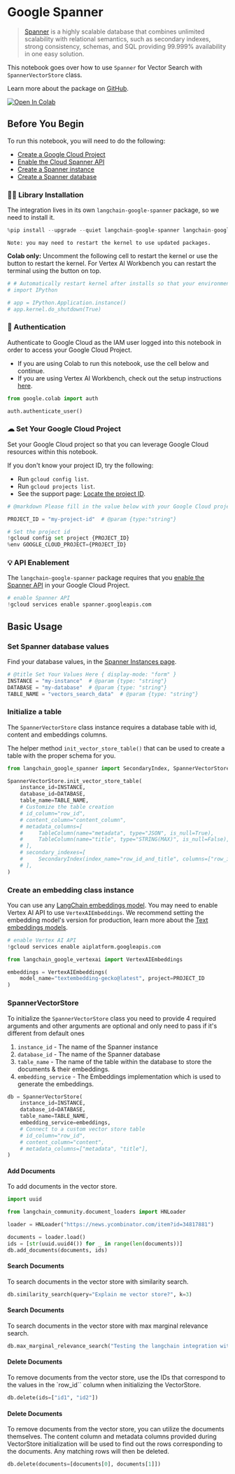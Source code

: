 # Google Spanner
> [Spanner](https://cloud.google.com/spanner) is a highly scalable database that combines unlimited scalability with relational semantics, such as secondary indexes, strong consistency, schemas, and SQL providing 99.999% availability in one easy solution.

This notebook goes over how to use `Spanner` for Vector Search with `SpannerVectorStore` class.

Learn more about the package on [GitHub](https://github.com/googleapis/langchain-google-spanner-python/).

[![Open In Colab](https://colab.research.google.com/assets/colab-badge.svg)](https://colab.research.google.com/github/googleapis/langchain-google-spanner-python/blob/main/docs/vector_store.ipynb)

## Before You Begin

To run this notebook, you will need to do the following:

 * [Create a Google Cloud Project](https://developers.google.com/workspace/guides/create-project)
 * [Enable the Cloud Spanner API](https://console.cloud.google.com/flows/enableapi?apiid=spanner.googleapis.com)
 * [Create a Spanner instance](https://cloud.google.com/spanner/docs/create-manage-instances)
 * [Create a Spanner database](https://cloud.google.com/spanner/docs/create-manage-databases)

### 🦜🔗 Library Installation
The integration lives in its own `langchain-google-spanner` package, so we need to install it.


```python
%pip install --upgrade --quiet langchain-google-spanner langchain-google-vertexai
```
```output
Note: you may need to restart the kernel to use updated packages.
```
**Colab only:** Uncomment the following cell to restart the kernel or use the button to restart the kernel. For Vertex AI Workbench you can restart the terminal using the button on top.


```python
# # Automatically restart kernel after installs so that your environment can access the new packages
# import IPython

# app = IPython.Application.instance()
# app.kernel.do_shutdown(True)
```

### 🔐 Authentication
Authenticate to Google Cloud as the IAM user logged into this notebook in order to access your Google Cloud Project.

* If you are using Colab to run this notebook, use the cell below and continue.
* If you are using Vertex AI Workbench, check out the setup instructions [here](https://github.com/GoogleCloudPlatform/generative-ai/tree/main/setup-env).


```python
from google.colab import auth

auth.authenticate_user()
```

### ☁ Set Your Google Cloud Project
Set your Google Cloud project so that you can leverage Google Cloud resources within this notebook.

If you don't know your project ID, try the following:

* Run `gcloud config list`.
* Run `gcloud projects list`.
* See the support page: [Locate the project ID](https://support.google.com/googleapi/answer/7014113).


```python
# @markdown Please fill in the value below with your Google Cloud project ID and then run the cell.

PROJECT_ID = "my-project-id"  # @param {type:"string"}

# Set the project id
!gcloud config set project {PROJECT_ID}
%env GOOGLE_CLOUD_PROJECT={PROJECT_ID}
```

### 💡 API Enablement
The `langchain-google-spanner` package requires that you [enable the Spanner API](https://console.cloud.google.com/flows/enableapi?apiid=spanner.googleapis.com) in your Google Cloud Project.


```python
# enable Spanner API
!gcloud services enable spanner.googleapis.com
```

## Basic Usage

### Set Spanner database values
Find your database values, in the [Spanner Instances page](https://console.cloud.google.com/spanner?_ga=2.223735448.2062268965.1707700487-2088871159.1707257687).


```python
# @title Set Your Values Here { display-mode: "form" }
INSTANCE = "my-instance"  # @param {type: "string"}
DATABASE = "my-database"  # @param {type: "string"}
TABLE_NAME = "vectors_search_data"  # @param {type: "string"}
```

### Initialize a table
The `SpannerVectorStore` class instance requires a database table with id, content and embeddings columns. 

The helper method `init_vector_store_table()` that can be used to create a table with the proper schema for you.


```python
from langchain_google_spanner import SecondaryIndex, SpannerVectorStore, TableColumn

SpannerVectorStore.init_vector_store_table(
    instance_id=INSTANCE,
    database_id=DATABASE,
    table_name=TABLE_NAME,
    # Customize the table creation
    # id_column="row_id",
    # content_column="content_column",
    # metadata_columns=[
    #     TableColumn(name="metadata", type="JSON", is_null=True),
    #     TableColumn(name="title", type="STRING(MAX)", is_null=False),
    # ],
    # secondary_indexes=[
    #     SecondaryIndex(index_name="row_id_and_title", columns=["row_id", "title"])
    # ],
)
```

### Create an embedding class instance

You can use any [LangChain embeddings model](/oss/integrations/text_embedding/).
You may need to enable Vertex AI API to use `VertexAIEmbeddings`. We recommend setting the embedding model's version for production, learn more about the [Text embeddings models](https://cloud.google.com/vertex-ai/docs/generative-ai/model-reference/text-embeddings).


```python
# enable Vertex AI API
!gcloud services enable aiplatform.googleapis.com
```


```python
from langchain_google_vertexai import VertexAIEmbeddings

embeddings = VertexAIEmbeddings(
    model_name="textembedding-gecko@latest", project=PROJECT_ID
)
```

### SpannerVectorStore

To initialize the `SpannerVectorStore` class you need to provide 4 required arguments and other arguments are optional and only need to pass if it's different from default ones

1. `instance_id` - The name of the Spanner instance
1. `database_id` - The name of the Spanner database
1. `table_name` - The name of the table within the database to store the documents & their embeddings.
1. `embedding_service` - The Embeddings implementation which is used to generate the embeddings.


```python
db = SpannerVectorStore(
    instance_id=INSTANCE,
    database_id=DATABASE,
    table_name=TABLE_NAME,
    embedding_service=embeddings,
    # Connect to a custom vector store table
    # id_column="row_id",
    # content_column="content",
    # metadata_columns=["metadata", "title"],
)
```

#### Add Documents
To add documents in the vector store.


```python
import uuid

from langchain_community.document_loaders import HNLoader

loader = HNLoader("https://news.ycombinator.com/item?id=34817881")

documents = loader.load()
ids = [str(uuid.uuid4()) for _ in range(len(documents))]
db.add_documents(documents, ids)
```

#### Search Documents
To search documents in the vector store with similarity search.


```python
db.similarity_search(query="Explain me vector store?", k=3)
```

#### Search Documents
To search documents in the vector store with max marginal relevance search.


```python
db.max_marginal_relevance_search("Testing the langchain integration with spanner", k=3)
```

#### Delete Documents
To remove documents from the vector store, use the IDs that correspond to the values in the `row_id`` column when initializing the VectorStore.


```python
db.delete(ids=["id1", "id2"])
```

#### Delete Documents
To remove documents from the vector store, you can utilize the documents themselves. The content column and metadata columns provided during VectorStore initialization will be used to find out the rows corresponding to the documents. Any matching rows will then be deleted.


```python
db.delete(documents=[documents[0], documents[1]])
```
